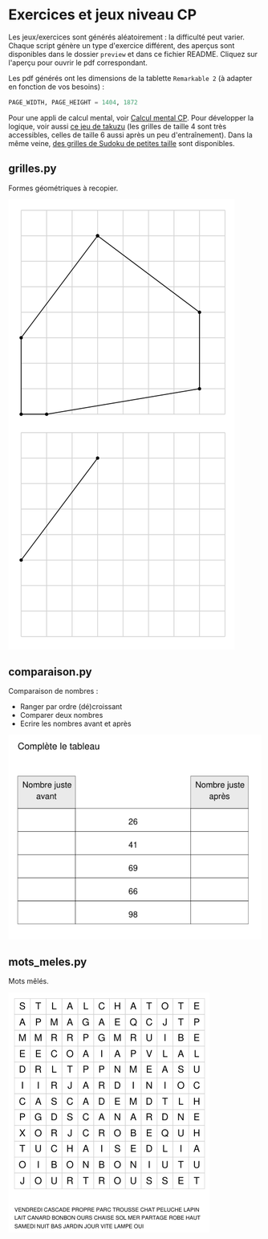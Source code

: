 # Exercices et jeux niveau CP

Les jeux/exercices sont générés aléatoirement : la difficulté peut varier. Chaque script génère un type d'exercice différent, des aperçus sont disponibles dans le dossier `preview` et dans ce fichier README. Cliquez sur l'aperçu pour ouvrir le pdf correspondant.

Les pdf générés ont les dimensions de la tablette `Remarkable 2` (à adapter en fonction de vos besoins) :

```python
PAGE_WIDTH, PAGE_HEIGHT = 1404, 1872
```


Pour une appli de calcul mental, voir [Calcul mental CP](https://alexisflesch.github.io/calcul/). Pour développer la logique, voir aussi [ce jeu de takuzu](https://takuzu.alexisfles.ch) (les grilles de taille 4 sont très accessibles, celles de taille 6 aussi après un peu d'entraînement). Dans la même veine, [des grilles de Sudoku de petites taille](https://github.com/alexisflesch/sudoku_generator) sont disponibles.

## grilles.py

Formes géométriques à recopier.

[![Aperçu](preview/grilles.png)](out/grilles.pdf)


## comparaison.py

Comparaison de nombres :
- Ranger par ordre (dé)croissant
- Comparer deux nombres
- Ecrire les nombres avant et après

[![Aperçu](preview/comparaison.png)](out/comparaison.pdf)


## mots_meles.py

Mots mêlés.

[![Aperçu](preview/mots_meles.png)](out/mots_meles.pdf)